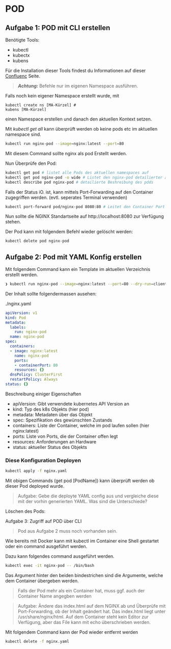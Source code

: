 # POD

## Aufgabe 1: POD mit CLI erstellen

Benötigte Tools:

* kubectl
* kubectx
* kubens

Für die Installation dieser Tools findest du Informationen auf dieser [Confluenc](https://egeliinformatik.atlassian.net/wiki/spaces/WISTEC/pages/375488541/Kubernetes) Seite.


> **_Achtung:_** Befehle nur im eigenen Namespace ausführen.

Falls noch kein eigener Namespace erstellt wurde, mit
```
kubectl create ns [MA-Kürzel] #
kubens [MA-Kürzel]
```
einen Namespace erstellen und danach den aktuellen Kontext setzen.

Mit *kubectl get all* kann überprüft werden ob keine pods etc im aktuellen namespace sind.


```bash
kubectl run nginx-pod --image=nginx:latest --port=80
```

Mit diesem Command sollte nginx als pod Erstellt werden.

Nun Überprüfe den Pod:

```bash
kubectl get pod # listet alle Pods des aktuellen namespaces auf
kubectl get pod nginx-pod -o wide # Listet den nginx-pod detailierter auf
kubectl describe pod nginx-pod # detailierte Beshreibung des pdds
```

Falls der Status iO. ist, kann mittels Port-Forwarding auf den Container zugegriffen werden. (evtl. seperates Terminal verwenden)

```bash
kubectl port-forward pod/nginx-pod 8080:80 # Leitet den Container Port 80 auf localhost:8080
```

Nun sollte die NGINX Standartseite auf http://localhost:8080 zur Verfügung stehen.

Der Pod kann mit folgendem Befehl wieder gelöscht werden:

```bash
kubectl delete pod nginx-pod
```


## Aufgabe 2: Pod mit YAML Konfig erstellen

Mit folgendem Command kann ein Template im aktuellen Verzeichnis erstellt werden.

```bash
❯ kubectl run nginx-pod --image=nginx:latest --port=80 --dry-run=client -o yaml > nginx.yaml`
```

Der Inhalt sollte folgendermassen ausehen:

./nginx.yaml
```yaml
apiVersion: v1
kind: Pod
metadata:
  labels:
    run: nginx-pod
  name: nginx-pod
spec:
  containers:
  - image: nginx:latest
    name: nginx-pod
    ports:
    - containerPort: 80
    resources: {}
  dnsPolicy: ClusterFirst
  restartPolicy: Always
status: {}
```

Beschreibung einiger Eigenschaften

* apiVersion: Gibt verwendete kubernetes API Version an
* kind: Typ des k8s Objekts (hier pod)
* metadata: Metadaten über das Objekt
* spec: Spezifikation des gewünschten Zustands
* containers: Liste der Container, welche im pod laufen sollen (hier nginx:latest)
* ports: Liste von Ports, die der Container offen legt
* resources: Anforderungen an Hardware
* status: aktueller Status des Objekts

### Diese Konfiguration Deployen

```bash
kubectl apply -f nginx.yaml
```

Mit obigen Commands (get pod [PodName]) kann überprüft werden ob dieser Pod deployed wurde.

> Aufgabe: Gebe die deployte YAML config aus und vergleiche diese mit der vorhin generierten YAML. Was sind die Unterschiede?

Löschen des Pods:

Aufgabe 3: Zugriff auf POD über CLI

> Pod aus Aufgabe 2 muss noch vorhanden sein.

Wie bereits mit Docker kann mit kubectl im Container eine Shell gestartet oder ein command ausgeführt werden.

Dazu kann folgendes command ausgeführt werden.

```bash
kubectl exec -it nginx-pod -- /bin/bash
``` 

Das Argument hinter den beiden bindestrichen sind die Argumente, welche dem Container übergeben werden.

> Falls der Pod mehr als ein Container hat, muss ggf. auch der Container Name angegben werden


> Aufgabe: Ändere das index.html auf dem NGINX ab und Überprüfe mit Port-Forwarding, ob der Inhalt geändert hat. Das index.html liegt unter /usr/share/nginx/html. Auf dem Container steht kein Editor zur Verfügung, aber das File kann mit echo überschrieben werden.


Mit folgendem Command kann der Pod wieder entfernt werden

```bash
kubectl delete -f nginx.yaml
```
